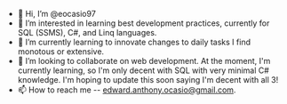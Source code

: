 - 👋 Hi, I’m @eocasio97
- 👀 I’m interested in learning best development practices, currently for SQL (SSMS), C#, and Linq languages.
- 🌱 I’m currently learning to innovate changes to daily tasks I find monotous or extensive.
- 💞️ I’m looking to collaborate on web development. At the moment, I'm currently learning, so I'm only decent with SQL with very minimal C# knowledge. I'm hoping to update this soon saying I'm decent with all 3!
- 📫 How to reach me -- edward.anthony.ocasio@gmail.com.

<!---
eocasio97/eocasio97 is a ✨ special ✨ repository because its `README.md` (this file) appears on your GitHub profile.
You can click the Preview link to take a look at your changes.
--->
